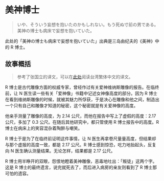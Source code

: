 # 美神博士

> いや、そういう妄想を抱いたのかもしれない。もう死ぬ寸前の男である。美神の博士も病床で妄想を抱いていた。

此处的「美神の博士も病床で妄想を抱いていた」出典是三岛由纪夫的《美神》中的 R 博士。

## 故事概括

> 参考了张国立的译文，可以在[此处](https://iamctwchang.pixnet.net/blog/post/9211065)阅读台湾繁体中文的译文。

R 博士是古代雕像方面的权威专家，曾经作过有关爱神维纳斯雕像的报告。在临终前，让 N 医生读一些有关「爱神像」书籍中记述女神像高度的部分。因为 R 博士在看到维纳斯雕像的时候，就被其魅力所俘获，于是决心在雕像和他之间，制造出一个只有自己和雕像才知道的秘密，这个秘密就是有关爱神像的高度。

他亲手测量了雕像的高度，为 2.14 公尺，而他在报告中写上了虚假的高度：2.17 公尺，多加了 0.3 公尺。在随后其他研究中，都只管使用 R 博士报告中的高度。R 博士在病床上的笑容混杂着陶醉与嘲笑。

R 博士于是为了在临终前证明这件事情，让 N 医生再拿卷尺量量高度，但结果却与那个虚报的高度一致，都是 2.17 公尺。R 博士感到惊恐，吃力地抬起头，反复向 N 医生确认测量结果。无论怎样，结果都是 2.17 公尺。

R 博士用半睁开的双眼，怨恨地瞪着美神雕像，恶毒地吐出：「叛徒」这两个字。这是 R 博士的最终遗言，说完就死去了，而后进入病房的亲友则看到了 R 博士那可怕的遗容。
